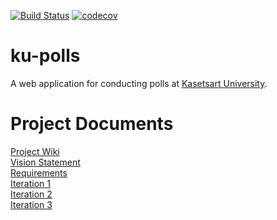 [![Build Status](https://app.travis-ci.com/Jakarin-Jojo/ku-polls.svg?branch=iteration2)](https://app.travis-ci.com/Jakarin-Jojo/ku-polls)
[![codecov](https://codecov.io/gh/Jakarin-Jojo/ku-polls/branch/iteration2/graph/badge.svg?token=AQ3UFPL4UG)](https://codecov.io/gh/Jakarin-Jojo/ku-polls)
# ku-polls
A web application for conducting polls at [Kasetsart University](https://www.ku.ac.th/th).
# Project Documents
[Project Wiki](../../wiki/Home)  
[Vision Statement](../../wiki/Vision%20Statement)  
[Requirements](../../wiki/Requirements)  
[Iteration 1](../../wiki/Iteration-1-Plan)  
[Iteration 2](../../wiki/Iteration-2-Plan)  
[Iteration 3](../../wiki/Iteration%203%20Plan)  
